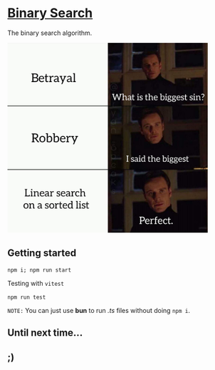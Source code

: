 # [Binary Search](https://en.wikipedia.org/wiki/Binary_search)

The binary search algorithm.

<img src="./Resources/memes/theBiggestSin.jpg" alt="*theBiggestSin" width=450>

## Getting started

    npm i; npm run start

Testing with `vitest`

    npm run test

`NOTE:` You can just use **bun** to run *.ts* files without doing `npm i`.

## Until next time...

## ;)
